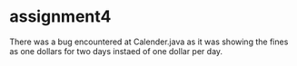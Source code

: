 # assignment4
There was a bug encountered at Calender.java as it was showing the fines as one dollars for two days instaed of one dollar per day.
